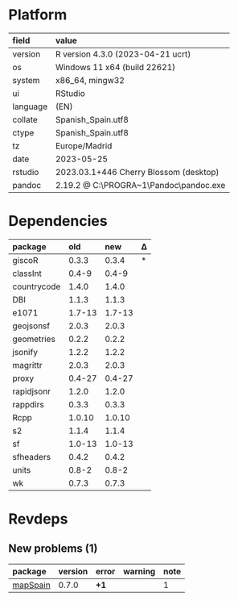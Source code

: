 # Platform

|field    |value                                  |
|:--------|:--------------------------------------|
|version  |R version 4.3.0 (2023-04-21 ucrt)      |
|os       |Windows 11 x64 (build 22621)           |
|system   |x86_64, mingw32                        |
|ui       |RStudio                                |
|language |(EN)                                   |
|collate  |Spanish_Spain.utf8                     |
|ctype    |Spanish_Spain.utf8                     |
|tz       |Europe/Madrid                          |
|date     |2023-05-25                             |
|rstudio  |2023.03.1+446 Cherry Blossom (desktop) |
|pandoc   |2.19.2 @ C:\PROGRA~1\Pandoc\pandoc.exe |

# Dependencies

|package     |old    |new    |Δ  |
|:-----------|:------|:------|:--|
|giscoR      |0.3.3  |0.3.4  |*  |
|classInt    |0.4-9  |0.4-9  |   |
|countrycode |1.4.0  |1.4.0  |   |
|DBI         |1.1.3  |1.1.3  |   |
|e1071       |1.7-13 |1.7-13 |   |
|geojsonsf   |2.0.3  |2.0.3  |   |
|geometries  |0.2.2  |0.2.2  |   |
|jsonify     |1.2.2  |1.2.2  |   |
|magrittr    |2.0.3  |2.0.3  |   |
|proxy       |0.4-27 |0.4-27 |   |
|rapidjsonr  |1.2.0  |1.2.0  |   |
|rappdirs    |0.3.3  |0.3.3  |   |
|Rcpp        |1.0.10 |1.0.10 |   |
|s2          |1.1.4  |1.1.4  |   |
|sf          |1.0-13 |1.0-13 |   |
|sfheaders   |0.4.2  |0.4.2  |   |
|units       |0.8-2  |0.8-2  |   |
|wk          |0.7.3  |0.7.3  |   |

# Revdeps

## New problems (1)

|package  |version |error  |warning |note |
|:--------|:-------|:------|:-------|:----|
|[mapSpain](problems.md#mapspain)|0.7.0   |__+1__ |        |1    |

